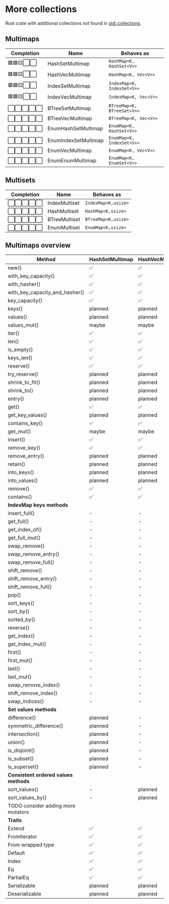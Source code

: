 # More collections

Rust crate with additional collections not found in [std::collections](https://doc.rust-lang.org/std/collections/).

## Multimaps 

| Completion | Name                 | Behaves as                 |
| ---------- | -------------------- | -------------------------- |
| 🟩🟩🟨⬜️⬜️      | HashSetMultimap      | `HashMap<K, HashSet<V>>`   |
| 🟩🟩🟨⬜️⬜️      | HashVecMultimap      | `HashMap<K, Vec<V>>`       |
| 🟩🟩🟨⬜️⬜️      | IndexSetMultimap     | `IndexMap<K, IndexSet<V>>` |
| 🟩🟩🟨⬜️⬜️      | IndexVecMultimap     | `IndexMap<K, Vec<V>>`      |
| ⬜️⬜️⬜️⬜️⬜️      | BTreeSetMultimap     | `BTreeMap<K, BTreeSet<V>>` |
| ⬜️⬜️⬜️⬜️⬜️      | BTreeVecMultimap     | `BTreeMap<K, Vec<V>>`      |
| ⬜️⬜️⬜️⬜️⬜️      | EnumHashSetMultimap  | `EnumMap<K, HashSet<V>>`   |
| ⬜️⬜️⬜️⬜️⬜️      | EnumIndexSetMultimap | `EnumMap<K, IndexSet<V>>`  |
| ⬜️⬜️⬜️⬜️⬜️      | EnumVecMultimap      | `EnumMap<K, Vec<V>>     `  |
| ⬜️⬜️⬜️⬜️⬜️      | EnumEnumMultimap     | `EnumMap<K, EnumSet<V>>`   |

## Multisets

| Completion | Name          | Behaves as          |
| ---------- | ------------- | ------------------- |
| ⬜️⬜️⬜️⬜️⬜️      | IndexMultiset | `IndexMap<K,usize>` |
| ⬜️⬜️⬜️⬜️⬜️      | HashMultiset  | `HashMap<K,usize>`  |
| ⬜️⬜️⬜️⬜️⬜️      | BTreeMultiset | `BTreeMap<K,usize>` |
| ⬜️⬜️⬜️⬜️⬜️      | EnumMultiset  | `EnumMap<K,usize>`  |

## Multimaps overview

| Method                                | HashSetMultimap | HashVecMultimap | IndexSetMultimap | IndexVecMultimap |
| ------------------------------------- | --------------- | --------------- | ---------------- | ---------------- |
| new()                                 | ✅               | ✅               | ✅                | ✅                |
| with_key_capacity()                   | ✅               | ✅               | ✅                | ✅                |
| with_hasher()                         | ✅               | ✅               | ✅                | ✅                |
| with_key_capacity_and_hasher()        | ✅               | ✅               | ✅                | ✅                |
| key_capacity()                        | ✅               | ✅               | ✅                | ✅                |
| keys()                                | planned         | planned         | planned          | planned          |
| values()                              | planned         | planned         | planned          | planned          |
| values_mut()                          | maybe           | maybe           | maybe            | maybe            |
| iter()                                | ✅               | ✅               | ✅                | ✅                |
| len()                                 | ✅               | ✅               | ✅                | ✅                |
| is_empty()                            | ✅               | ✅               | ✅                | ✅                |
| keys_len()                            | ✅               | ✅               | ✅                | ✅                |
| reserve()                             | ✅               | ✅               | ✅                | ✅                |
| try_reserve()                         | planned         | planned         | planned          | planned          |
| shrink_to_fit()                       | planned         | planned         | planned          | planned          |
| shrink_to()                           | planned         | planned         | planned          | planned          |
| entry()                               | planned         | planned         | planned          | planned          |
| get()                                 | ✅               | ✅               | ✅                | ✅                |
| get_key_values()                      | planned         | planned         | planned          | planned          |
| contains_key()                        | ✅               | ✅               | ✅                | ✅                |
| get_mut()                             | maybe           | maybe           | maybe            | maybe            |
| insert()                              | ✅               | ✅               | ✅                | ✅                |
| remove_key()                          | ✅               | ✅               | ✅                | ✅                |
| remove_entry()                        | planned         | planned         | planned          | planned          |
| retain()                              | planned         | planned         | planned          | planned          |
| into_keys()                           | planned         | planned         | planned          | planned          |
| into_values()                         | planned         | planned         | planned          | planned          |
| remove()                              | ✅               | ✅               | ✅                | ✅                |
| contains()                            | ✅               | ✅               | ✅                | ✅                |
| __IndexMap keys methods__             |
| insert_full()                         | -               | -               | planned          | planned          |
| get_full()                            | -               | -               | planned          | planned          |
| get_index_of()                        | -               | -               | planned          | planned          |
| get_full_mut()                        | -               | -               | planned          | planned          |
| swap_remove()                         | -               | -               | planned          | planned          |
| swap_remove_entry()                   | -               | -               | planned          | planned          |
| swap_remove_full()                    | -               | -               | planned          | planned          |
| shift_remove()                        | -               | -               | planned          | planned          |
| shift_remove_entry()                  | -               | -               | planned          | planned          |
| shift_remove_full()                   | -               | -               | planned          | planned          |
| pop()                                 | -               | -               | planned          | planned          |
| sort_keys()                           | -               | -               | planned          | planned          |
| sort_by()                             | -               | -               | planned          | planned          |
| sorted_by()                           | -               | -               | planned          | planned          |
| reverse()                             | -               | -               | planned          | planned          |
| get_index()                           | -               | -               | planned          | planned          |
| get_index_mut()                       | -               | -               | maybe            | maybe            |
| first()                               | -               | -               | planned          | planned          |
| first_mut()                           | -               | -               | maybe            | maybe            |
| last()                                | -               | -               | planned          | planned          |
| last_mut()                            | -               | -               | maybe            | maybe            |
| swap_remove_index()                   | -               | -               | planned          | planned          |
| shift_remove_index()                  | -               | -               | planned          | planned          |
| swap_indices()                        | -               | -               | planned          | planned          |
| __Set values methods__                |
| difference()                          | planned         | -               | planned          | -                |
| symmetric_difference()                | planned         | -               | planned          | -                |
| intersection()                        | planned         | -               | planned          | -                |
| union()                               | planned         | -               | planned          | -                |
| is_disjoint()                         | planned         | -               | planned          | -                |
| is_subset()                           | planned         | -               | planned          | -                |
| is_superset()                         | planned         | -               | planned          | -                |
| __Consistent ordered values methods__ |
| sort_values()                         | -               | planned         | planned          | planned          |
| sort_values_by()                      | -               | planned         | planned          | planned          |
| TODO consider adding more mutators    |
| __Traits__                            |
| Extend                                | ✅               | ✅               | ✅                | ✅                |
| FromIterator                          | ✅               | ✅               | ✅                | ✅                |
| From wrapped type                     | ✅               | ✅               | ✅                | ✅                |
| Default                               | ✅               | ✅               | ✅                | ✅                |
| Index                                 | ✅               | ✅               | ✅                | ✅                |
| Eq                                    | ✅               | ✅               | ✅                | ✅                |
| PartialEq                             | ✅               | ✅               | ✅                | ✅                |
| Serializable                          | planned         | planned         | planned          | planned          |
| Deserializable                        | planned         | planned         | planned          | planned          |
